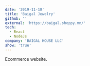 ```yaml
---
date: '2019-11-10'
title: 'Baigal Jewelry'
github: ''
external: 'https://baigal.shoppy.mn/'
tech:
  - React
  - NodeJs
company: 'BAIGAL HOUSE LLC'
show: 'true'
---
```


Ecommerce website.
